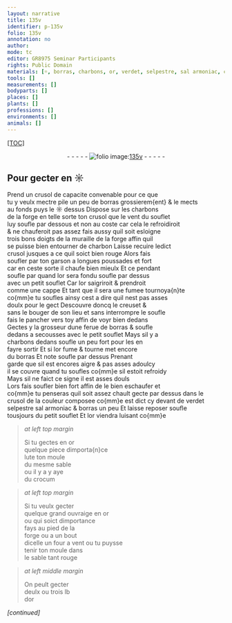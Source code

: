```yaml
---
layout: narrative
title: 135v
identifier: p-135v
folio: 135v
annotation: no
author:
mode: tc
editor: GR8975 Seminar Participants
rights: Public Domain
materials: [☼, borras, charbons, or, verdet, selpestre, sal armoniac, crocum]
tools: []
measurements: []
bodyparts: []
places: []
plants: []
professions: []
environments: []
animals: []
---
```


<p><a href="{{site.url}}/{{base.url}}/diplomatic/">[TOC]</a></p><div class="folio" align="center">- - - - - <a href="http://gallica.bnf.fr/ark:/12148/btv1b10500001g/f276.item.r=" target="_blank"><img src="https://cu-mkp.github.io/2017-workshop-edition/assets/photo-icon.png" alt="folio image: " style="display:inline-block; margin-bottom:-3px;"/>135v</a> - - - - - </div>  
  

## Pour gecter en <span class="m">☼</span>

 
 Prend un crusol de capacite convenable pour ce que<br/> tu y veulx mectre pile un peu de <span class="m">borras</span> grossierem{ent} & le mects<br/> au fonds puys le <span class="m">☼</span> dessus Dispose sur les <span class="m">charbons</span><br/> de la forge en telle sorte ton crusol que le vent du souflet<br/> luy soufle par dessous et non au coste car cela le refroidiroit<br/> & ne chauferoit pas assez fais aussy quil soit esloigne<br/> trois bons doigts de la muraille de la forge affin quil<br/> se puisse bien entourner de charbon Laisse recuire ledict<br/> crusol jusques a ce quil soict bien rouge Alors fais<br/> soufler par ton garson a longues poussades et fort<br/> car en ceste sorte il chaufe <span class="del">bien</span> mieulx Et ce pendant<br/> <span class="del">soufle par</span> quand l<span class="m">or</span> sera fondu soufle par dessus<br/> avec un petit souflet Car l<span class="m">or</span> saigriroit & prendroit<br/> comme une cappe Et tant que il sera une fumee tournoya{n}te<br/> co{mm}e tu soufles ainsy cest a dire quil nest pas asses<br/> doulx pour le gect Descouvre doncq le creuset &<br/> sans le bouger de son lieu et sans interrompre le soufle<br/> fais le pancher vers toy affin de voyr bien dedans<br/> Gectes y la grosseur dune ferue de <span class="m">borras</span> & soufle<br/> dedans a secousses avec le petit souflet Mays sil y a<br/> charbons dedans soufle un peu fort pour les en<br/> fayre sortir Et si l<span class="m">or</span> fume & tourne met encore<br/> du <span class="m">borras</span> Et <span class="del">note</span> soufle par dessus Prenant<br/> garde que sil est encores aigre & pas asses adoulcy<br/> il se couvre quand tu soufles co{mm}e sil estoit refroidy<br/> Mays sil ne faict ce signe il est asses douls<br/> Lors fais soufler bien fort affin de le bien eschaufer et<br/> co{mm}e tu penseras quil soit assez chault gecte par dessus dans le<br/> crusol de la couleur composee co{mm}e est dict cy devant de <span class="m">verdet</span><br/> <span class="m">selpestre</span> <span class="m">sal armoniac</span> & <span class="m">borras</span> <span class="add">un peu</span> Et <span class="del">laisse reposer</span> soufle<br/> tousjours du petit souflet Et l<span class="m">or</span> viendra luisant co{mm}e
 
> *at left top margin*
> 
> 
>   Si tu gectes en <span class="m">or</span><br/> quelque piece dimporta{n}ce<br/> lute ton moule<br/> du mesme sable<br/> ou il <span class="del">y a</span> y aye<br/> du <span class="m">crocum</span>
 
> *at left top margin*
> 
> 
>   Si tu veulx gecter<br/> quelque grand ouvraige en <span class="m">or</span><br/> ou qui soict dimportance<br/> fays au pied de la<br/> forge ou a un bout<br/> dicelle <span class="add">un four a vent</span> ou tu puysse<br/> tenir ton moule dans<br/> le sable tant rouge 
 
> *at left middle margin*
> 
> 
>   On peult gecter<br/> deulx ou trois lb<br/> d<span class="m">or</span> 
 
*[continued]*
 
